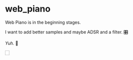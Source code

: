 # web_piano
Web Piano is in the beginning stages. 
<p>I want to add better samples and maybe ADSR and a filter. 🎛</p>
<p><em>Yuh.</em> 🤙</p>🏻
